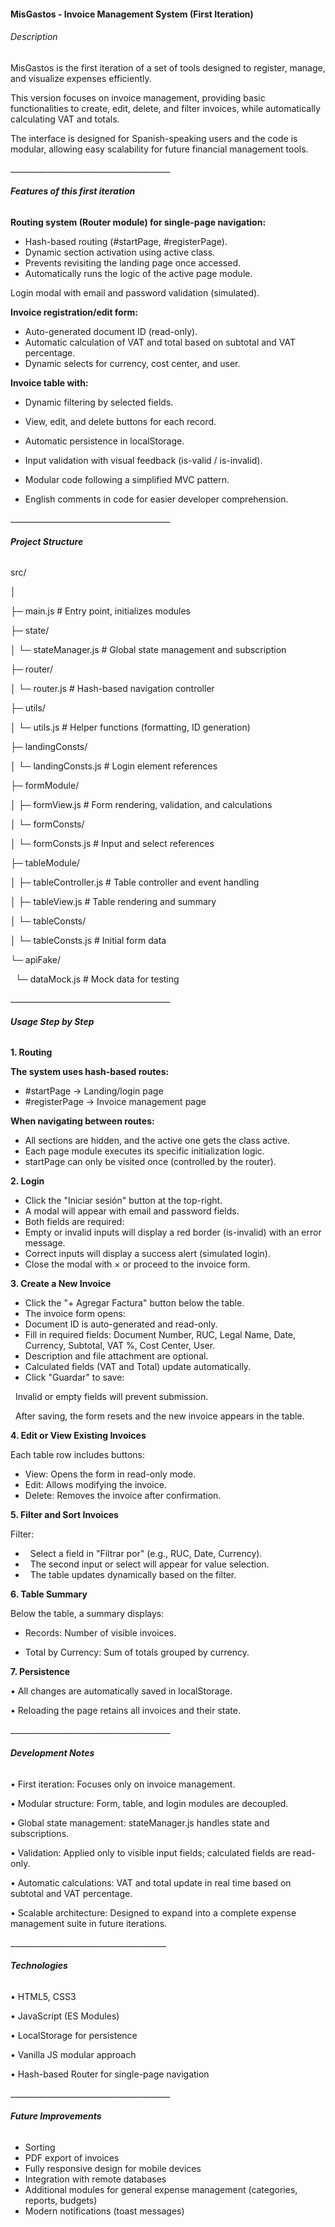 #### **MisGastos - Invoice Management System (First Iteration)**

###### Description

MisGastos is the first iteration of a set of tools designed to register, manage, and visualize expenses efficiently.

This version focuses on invoice management, providing basic functionalities to create, edit, delete, and filter invoices, while automatically calculating VAT and totals.

The interface is designed for Spanish-speaking users and the code is modular, allowing easy scalability for future financial management tools.

\_\_\_\_\_\_\_\_\_\_\_\_\_\_\_\_\_\_\_\_\_\_\_\_\_\_\_\_\_\_\_\_\_\_\_\_\_\_\_\_



###### **Features of this first iteration**

**Routing system (Router module) for single-page navigation:**
* Hash-based routing (#startPage, #registerPage).
* Dynamic section activation using active class.
* Prevents revisiting the landing page once accessed.
* Automatically runs the logic of the active page module.
  
 Login modal with email and password validation (simulated).
  
**Invoice registration/edit form:**
* Auto-generated document ID (read-only).
* Automatic calculation of VAT and total based on subtotal and VAT percentage.
* Dynamic selects for currency, cost center, and user.
  
**Invoice table with:**

* Dynamic filtering by selected fields.
* View, edit, and delete buttons for each record.
* Automatic persistence in localStorage.
  
* Input validation with visual feedback (is-valid / is-invalid).
* Modular code following a simplified MVC pattern.
* English comments in code for easier developer comprehension.
  

\_\_\_\_\_\_\_\_\_\_\_\_\_\_\_\_\_\_\_\_\_\_\_\_\_\_\_\_\_\_\_\_\_\_\_\_\_\_\_\_



###### **Project Structure**



src/

│

├─ main.js                  # Entry point, initializes modules

├─ state/

│  └─ stateManager.js       # Global state management and subscription

├─ router/

│  └─ router.js             # Hash-based navigation controller

├─ utils/

│  └─ utils.js              # Helper functions (formatting, ID generation)

├─ landingConsts/

│  └─ landingConsts.js      # Login element references

├─ formModule/

│  ├─ formView.js           # Form rendering, validation, and calculations

│  └─ formConsts/

│     └─ formConsts.js      # Input and select references

├─ tableModule/

│  ├─ tableController.js    # Table controller and event handling

│  ├─ tableView.js          # Table rendering and summary

│  └─ tableConsts/

│     └─ tableConsts.js     # Initial form data

└─ apiFake/

   └─ dataMock.js           # Mock data for testing



\_\_\_\_\_\_\_\_\_\_\_\_\_\_\_\_\_\_\_\_\_\_\_\_\_\_\_\_\_\_\_\_\_\_\_\_\_\_\_\_



###### **Usage Step by Step**

**1. Routing**

**The system uses hash-based routes:**

* #startPage → Landing/login page
* #registerPage → Invoice management page

**When navigating between routes:**

* All sections are hidden, and the active one gets the class active.
* Each page module executes its specific initialization logic.
* startPage can only be visited once (controlled by the router).

**2. Login**



* Click the "Iniciar sesión" button at the top-right.
* A modal will appear with email and password fields.
* Both fields are required:
* Empty or invalid inputs will display a red border (is-invalid) with an error message.
* Correct inputs will display a success alert (simulated login).
* Close the modal with × or proceed to the invoice form.



**3. Create a New Invoice**



* Click the "+ Agregar Factura" button below the table.
* The invoice form opens:
* Document ID is auto-generated and read-only.
* Fill in required fields: Document Number, RUC, Legal Name, Date, Currency, Subtotal, VAT %, Cost Center, User.
* Description and file attachment are optional.
* Calculated fields (VAT and Total) update automatically.
* Click "Guardar" to save:

 	Invalid or empty fields will prevent submission.

 	After saving, the form resets and the new invoice appears in the table.



**4. Edit or View Existing Invoices**



Each table row includes buttons:

* View: Opens the form in read-only mode.
* Edit: Allows modifying the invoice.
* Delete: Removes the invoice after confirmation.



**5. Filter and Sort Invoices**



Filter:

*  	Select a field in "Filtrar por" (e.g., RUC, Date, Currency).
*  	The second input or select will appear for value selection.
*  	The table updates dynamically based on the filter.


**6. Table Summary**



Below the table, a summary displays:

* Records: Number of visible invoices.

* Total by Currency: Sum of totals grouped by currency.



**7. Persistence**

•	All changes are automatically saved in localStorage.

•	Reloading the page retains all invoices and their state.

\_\_\_\_\_\_\_\_\_\_\_\_\_\_\_\_\_\_\_\_\_\_\_\_\_\_\_\_\_\_\_\_\_\_\_\_\_\_\_\_



###### **Development Notes**

•	First iteration: Focuses only on invoice management.

•	Modular structure: Form, table, and login modules are decoupled.

•	Global state management: stateManager.js handles state and subscriptions.

•	Validation: Applied only to visible input fields; calculated fields are read-only.

•	Automatic calculations: VAT and total update in real time based on subtotal and VAT percentage.

•	Scalable architecture: Designed to expand into a complete expense management suite in future iterations.



\_\_\_\_\_\_\_\_\_\_\_\_\_\_\_\_\_\_\_\_\_\_\_\_\_\_\_\_\_\_\_\_\_\_\_\_\_\_\_



###### **Technologies**

•	HTML5, CSS3

•	JavaScript (ES Modules)

•	LocalStorage for persistence

•	Vanilla JS modular approach

•	Hash-based Router for single-page navigation

\_\_\_\_\_\_\_\_\_\_\_\_\_\_\_\_\_\_\_\_\_\_\_\_\_\_\_\_\_\_\_\_\_\_\_\_\_\_\_\_



###### **Future Improvements**

* Sorting
* PDF export of invoices
* Fully responsive design for mobile devices
* Integration with remote databases
* Additional modules for general expense management (categories, reports, budgets)
* Modern notifications (toast messages)
